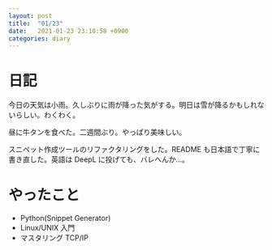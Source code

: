 ```yaml
---
layout: post
title:  "01/23"
date:   2021-01-23 23:10:58 +0900
categories: diary
---
```

# 日記

今日の天気は小雨。久しぶりに雨が降った気がする。明日は雪が降るかもしれないらしい。わくわく。

昼に牛タンを食べた。二週間ぶり。やっぱり美味しい。

スニペット作成ツールのリファクタリングをした。README も日本語で丁寧に書き直した。英語は DeepL に投げても、バレへんか...。

# やったこと

- Python(Snippet Generator)
- Linux/UNIX 入門
- マスタリング TCP/IP